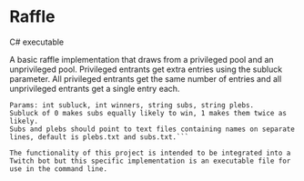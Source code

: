 # Raffle
C# executable

A basic raffle implementation that draws from a privileged pool and an unprivileged pool. Privileged entrants get extra entries using the subluck parameter. All privileged entrants get the same number of entries and all unprivileged entrants get a single entry each.

```"Usage: raffle [param1=value1] [param2=value2] ...
Params: int subluck, int winners, string subs, string plebs.
Subluck of 0 makes subs equally likely to win, 1 makes them twice as likely.
Subs and plebs should point to text files containing names on separate lines, default is plebs.txt and subs.txt.```

The functionality of this project is intended to be integrated into a Twitch bot but this specific implementation is an executable file for use in the command line.
